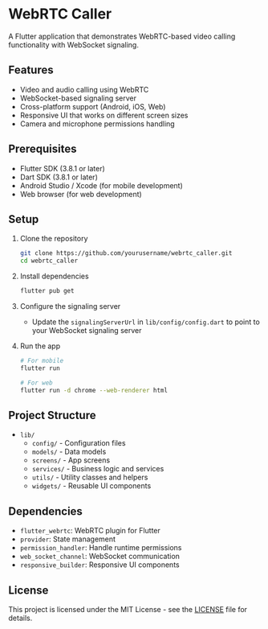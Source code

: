 # WebRTC Caller

A Flutter application that demonstrates WebRTC-based video calling functionality with WebSocket signaling.

## Features

- Video and audio calling using WebRTC
- WebSocket-based signaling server
- Cross-platform support (Android, iOS, Web)
- Responsive UI that works on different screen sizes
- Camera and microphone permissions handling

## Prerequisites

- Flutter SDK (3.8.1 or later)
- Dart SDK (3.8.1 or later)
- Android Studio / Xcode (for mobile development)
- Web browser (for web development)

## Setup

1. Clone the repository
   ```bash
   git clone https://github.com/yourusername/webrtc_caller.git
   cd webrtc_caller
   ```

2. Install dependencies
   ```bash
   flutter pub get
   ```

3. Configure the signaling server
   - Update the `signalingServerUrl` in `lib/config/config.dart` to point to your WebSocket signaling server

4. Run the app
   ```bash
   # For mobile
   flutter run
   
   # For web
   flutter run -d chrome --web-renderer html
   ```

## Project Structure

- `lib/`
  - `config/` - Configuration files
  - `models/` - Data models
  - `screens/` - App screens
  - `services/` - Business logic and services
  - `utils/` - Utility classes and helpers
  - `widgets/` - Reusable UI components

## Dependencies

- `flutter_webrtc`: WebRTC plugin for Flutter
- `provider`: State management
- `permission_handler`: Handle runtime permissions
- `web_socket_channel`: WebSocket communication
- `responsive_builder`: Responsive UI components

## License

This project is licensed under the MIT License - see the [LICENSE](LICENSE) file for details.

